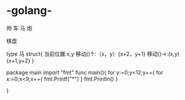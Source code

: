 # -golang-

帅
车
马
炮

棋盘

type 马 struct{
当前位置:x,y
移动()↑:（x，y）{x+2，y+1}
移动()→:(x,y){x+1,y+2}
}

package main
import "fmt"
func main(){
for y:=0;y<12;y++{
	for x:=0;x<9;x++{
fmt.Printf("*") 
}
fmt.Println()
}
 
}
